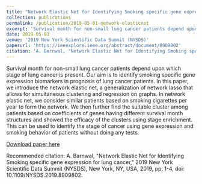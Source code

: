 ```yaml
---
title: "Network Elastic Net for Identifying Smoking specific gene expression for lung cancer"
collection: publications
permalink: /publication/2019-05-01-network-elasticnet
excerpt: 'Survival month for non-small lung cancer patients depend upon which stage of lung cancer is present. Our aim is to identify smoking specific gene expression biomarkers in prognosis of lung cancer patients. In this paper, we introduce the network elastic net, a generalization of network lasso that allows for simultaneous clustering and regression on graphs. In network elastic net, we consider similar patients based on smoking cigarettes per year to form the network. We then further find the suitable cluster among patients based on coefficients of genes having different survival month structures and showed the efficacy of the clusters using stage enrichment. This can be used to identify the stage of cancer using gene expression and smoking behavior of patients without doing any tests.'
date: 2019-05-01
venue: '2019 New York Scientific Data Summit (NYSDS)'
paperurl: 'https://ieeexplore.ieee.org/abstract/document/8909802'
citation: 'A. Barnwal, "Network Elastic Net for Identifying Smoking specific gene expression for lung cancer," 2019 New York Scientific Data Summit (NYSDS), New York, NY, USA, 2019, pp. 1-4, doi: 10.1109/NYSDS.2019.8909802.'
---
```

Survival month for non-small lung cancer patients depend upon which stage of lung cancer is present. Our aim is to identify smoking specific gene expression biomarkers in prognosis of lung cancer patients. In this paper, we introduce the network elastic net, a generalization of network lasso that allows for simultaneous clustering and regression on graphs. In network elastic net, we consider similar patients based on smoking cigarettes per year to form the network. We then further find the suitable cluster among patients based on coefficients of genes having different survival month structures and showed the efficacy of the clusters using stage enrichment. This can be used to identify the stage of cancer using gene expression and smoking behavior of patients without doing any tests.

[Download paper here](https://ieeexplore.ieee.org/abstract/document/8909802)

Recommended citation: A. Barnwal, "Network Elastic Net for Identifying Smoking specific gene expression for lung cancer," 2019 New York Scientific Data Summit (NYSDS), New York, NY, USA, 2019, pp. 1-4, doi: 10.1109/NYSDS.2019.8909802.
